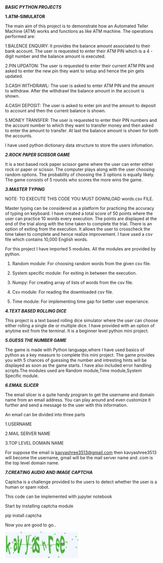 *****BASIC PYTHON PROJECTS*****

******1.ATM-SIMULATOR******


The main aim of this project is to demonstrate how an Automated Teller Machine (ATM) works and functions as like ATM machine.
The operations performed are:



1.BALENCE ENQUIRY:
               It provides the balance amount associated to their bank account. The user is requested to enter their ATM PIN which is a 4 - digit number and the balance amount is executed.  


2.PIN UPDATON:
              The user is requested to enter their current ATM PIN and asked to enter the new pin they want to setup and hence the pin gets updated.


3.CASH WITHDRAWL:
              The user is asked to enter ATM PIN and the amount to withdraw. After the withdrawl the balance amount in the account is shown.


4.CASH DEPOSIT:
              The user is asked to enter pin and the amount to deposit to account and then the current balance is shown.


5.MONEY TRANSFER:
              The user is requested to enter their PIN numbers and the account number to which they want to transfer money and then  asked to enter the amount to transfer. At last the balance amount is shown for both the accounts.

I have used python dictionary data structure to store the users infomation.

*****2.ROCK PAPER SCISSOR GAME*****


It is a text based rock paper scissor game where the user can enter either rock or paper or scissor. The computer plays along with the user choosing random options. The probability of choosing the 3 options is equally likely. The game consists of 5 rounds who scores the more wins the game.


*****3.MASTER TYPING*****

NOTE: TO EXECUTE THIS CODE YOU MUST DOWNLOAD words.csv FILE.

Master typing can be considered as a platform for practicing the accuracy of typing on keyboard. I have created a total score of 50 points where the user can practice 10 words every execution. The points are displayed at the end of the trial along with the time taken to complete the trial. There is an option of exiting from the execution.
It allows the user to crosscheck the time taken to complete and hence realize improvement. I have used a csv file which contains 10,000 English words. 


For this project I have imported 5 modules. All the modules are provided by python. 

1.	Random module: For choosing random words from the given csv file.

2.	System specific module: For exiting in between the execution.

3.	Numpy: For creating array of lists of words from the csv file.

4.	Csv module: For reading the dowmloaded csv file.

5.	Time module: For implementing time gap for better user experiance. 


*****4.TEXT BASED ROLLING DICE*****

This project is a text based rolling dice simulator where the user can choose either rolling a single die or multiple dice. I have provided with an option of anytime exit from the terminal. It is a beginner level python mini project.

*****5.GUESS THE NUMBER GAME*****

The game is made with Python language,where I have used basics of python as a key measure to complete this mini project.
The game provides you with 5 chances of guessing the number and intresting hints will be displayed as soon as the game starts.
I have also included error handling scripts.The modules used are Random module,Time module,System Specific module.

*****6.EMAIL SLICER*****

The email slicer is a quite handy program to get the username and domain name from an email address. You can play around and even customize it further and send a message to the user with this information. 

An email can be divided into three parts 

1.USERNAME

2.MAIL SERVER NAME

3.TOP LEVEL DOMAIN NAME

For suppose the email is kavyashree3513@gmail.com then kavyashree3513 will become the username, gmail will be the mail server name and .com is the top level domain name.

*****7.CREATING AUDIO AND IMAGE CAPTCHA*****

Captcha is a challenge provided to the users to detect whether the user is a human or spam robot. 

This code can be implemented with jupyter notebook

Start by installing captcha module

pip install captcha

Now you are good to go..

![](myimagecaptcha.png)

